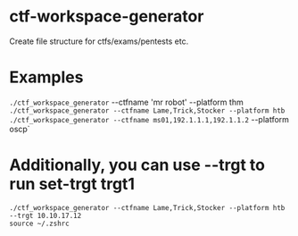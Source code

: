 # ctf-workspace-generator
Create file structure for ctfs/exams/pentests etc.

# Examples
`./ctf_workspace_generator` --ctfname 'mr robot' --platform thm
`./ctf_workspace_generator --ctfname Lame,Trick,Stocker --platform htb`
`./ctf_workspace_generator --ctfname ms01,192.1.1.1,192.1.1.2` --platform oscp` 


# Additionally, you can use --trgt to run set-trgt trgt1 <arg>
```
./ctf_workspace_generator --ctfname Lame,Trick,Stocker --platform htb --trgt 10.10.17.12
source ~/.zshrc
```
